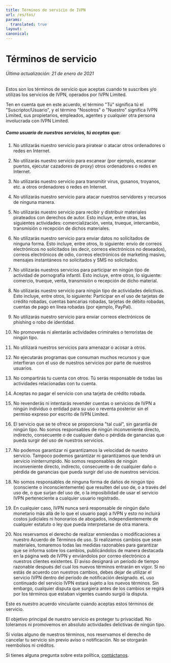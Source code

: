 ```yaml
---
title: Términos de servicio de IVPN
url: /es/tos/
params:
  translated: true
layout:
canonical:
---
```

# Términos de servicio

###### Última actualización: 21 de enero de 2021

Estos son los términos de servicio que aceptas cuando te suscribes y/o utilizas los servicios de IVPN, operados por IVPN Limited.

Ten en cuenta que en este acuerdo, el término "Tú" significa tú el "Suscriptor/Usuario", y el término "Nosotros" o "Nuestro" significa IVPN Limited, sus propietarios, empleados, agentes y cualquier otra persona involucrada con IVPN Limited.

##### Como usuario de nuestros servicios, tú aceptas que:

1. No utilizarás nuestro servicio para piratear o atacar otros ordenadores o redes en Internet.

2. No utilizarás nuestro servicio para escanear (por ejemplo, escanear puertos, ejecutar cazadores de proxy) otros ordenadores o redes en Internet.

3. No utilizarás nuestro servicio para transmitir virus, gusanos, troyanos, etc. a otros ordenadores o redes en Internet.

4. No utilizarás nuestro servicio para atacar nuestros servidores y recursos de ninguna manera.

5. No utilizarás nuestro servicio para recibir y distribuir materiales pirateados con derechos de autor. Esto incluye, entre otras, las siguientes actividades: comercialización, venta, trueque, intercambio, transmisión o recepción de dichos materiales.

6. No utilizarás nuestro servicio para enviar datos no solicitados de ninguna forma. Esto incluye, entre otros, lo siguiente: envío de correos electrónicos no solicitados (es decir, correos electrónicos no deseados), correos electrónicos de odio, correos electrónicos de marketing masivo, mensajes instantáneos no solicitados y SMS no solicitados.

7. No utilizarás nuestros servicios para participar en ningún tipo de actividad de pornografía infantil. Esto incluye, entre otros, lo siguiente: comercio, trueque, venta, transmisión o recepción de dicho material.

8. No utilizarás nuestro servicio para ningún tipo de actividades delictivas. Esto incluye, entre otros, lo siguiente: Participar en el uso de tarjetas de crédito robadas, cuentas bancarias robadas, tarjetas de débito robadas, cuentas de pago en línea robadas (por ejemplo, PayPal).

9. No utilizarás nuestro servicio para enviar correos electrónicos de phishing o robo de identidad.

10. No promoverás ni alentarás actividades criminales o terroristas de ningún tipo.

11. No utilizará nuestros servicios para amenazar o acosar a otros.

12. No ejecutarás programas que consuman muchos recursos y que interfieran con el uso de nuestros servicios por parte de nuestros usuarios.

13. No compartirás tu cuenta con otros. Tú serás responsable de todas las actividades relacionadas con tu cuenta.

14. Aceptas no pagar el servicio con una tarjeta de crédito robada.

15. No revenderás ni intentarás revender cuentas o servicios de IVPN a ningún individuo o entidad para su uso o reventa posterior sin el permiso expreso por escrito de IVPN Limited.

16. El servicio que se te ofrece se proporciona "tal cual", sin garantía de ningún tipo. No somos responsables de ningún inconveniente directo, indirecto, consecuente o de cualquier daño o pérdida de ganancias que pueda surgir del uso de nuestros servicios.

17. No podemos garantizar ni garantizamos la velocidad de nuestro servicio. Tampoco podemos garantizar ni garantizamos que tendrá un servicio ininterrumpido. No somos responsables de ningún inconveniente directo, indirecto, consecuente o de cualquier daño o pérdida de ganancias que pueda surgir del uso de nuestros servicios.

18. No somos responsables de ninguna forma de daños de ningún tipo (consciente o inconscientemente) que resulten del uso de, o a través del uso de, o que surjan del uso de, o la imposibilidad de usar el servicio IVPN perteneciente a cualquier usuario registrado.

20. En cualquier caso, IVPN nunca será responsable de ningún daño monetario más allá de lo que el usuario pagó a IVPN y esto no incluirá costos judiciales ni honorarios de abogados, independientemente de cualquier estatuto o ley que pueda interpretarse de otra manera.

21. Nos reservamos el derecho de realizar enmiendas o modificaciones a nuestro Acuerdo de Términos de uso. Si realizamos cambios que sean materiales, tomaremos todas las medidas razonables para garantizar que se informa sobre los cambios, publicándolos de manera destacada en la página web de IVPN y enviándolos por correo electrónico a nuestros clientes existentes. El aviso designará un período de tiempo razonable después del cual los nuevos términos entrarán en vigor. Si no estás de acuerdo con nuestros cambios, debes dejar de utilizar el servicio IVPN dentro del período de notificación designado. eL uso continuado del servicio IVPN estará sujeto a los nuevos términos. Sin embargo, cualquier disputa que surgiera antes de los cambios se regirá por los términos que estaban vigentes cuando surgió la disputa.

Este es nuestro acuerdo vinculante cuando aceptas estos términos de servicio.

El objetivo principal de nuestro servicio es proteger tu privacidad. No toleramos ni promovemos en absoluto actividades delictivas de ningún tipo.

Si violas alguno de nuestros términos, nos reservamos el derecho de cancelar tu servicio sin previo aviso o notificación. No se otorgarán reembolsos ni créditos.

Si tienes alguna pregunta sobre esta política, [contáctanos](/contactus/).